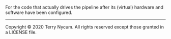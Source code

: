 For the code that actually drives the pipeline after its (virtual) hardware and software have been configured.

---
Copyright © 2020 Terry Nycum. All rights reserved except those granted in a LICENSE file.
